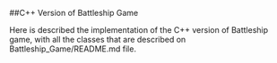 
##C++ Version of Battleship Game

Here is described the implementation of the C++ version of Battleship game, with all the classes that are described on Battleship_Game/README.md file. 
